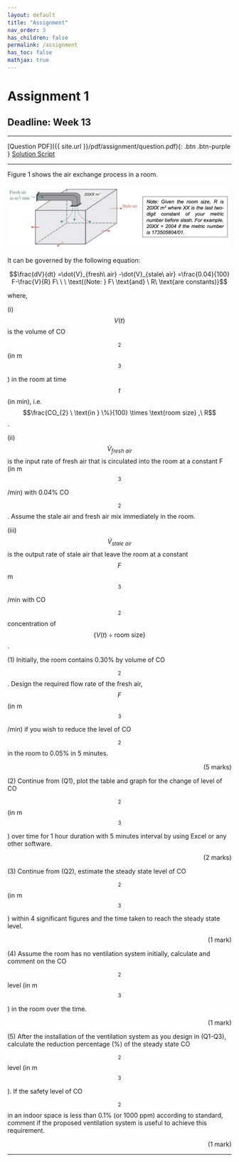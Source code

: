 ```yaml
---
layout: default
title: "Assignment"
nav_order: 3
has_children: false
permalink: /assignment
has_toc: false
mathjax: true
---
```


# Assignment 1

## Deadline: Week 13

---
[Question PDF]({{ site.url }}/pdf/assignment/question.pdf){: .btn .btn-purple }
[Solution Script](https://colab.research.google.com/drive/18LceP4i1P7xWgIjwoJksndV4jRzwivY2?usp=sharing)

---

Figure 1 shows the air exchange process in a room. 

![Figure 1](images/f1.png)

It can be governed by the following equation:

$$\frac{dV}{dt} =\dot{V}_{fresh\ air} -\dot{V}_{stale\ air} =\frac{0.04}{100} F-\frac{V}{R} F\ \ \ \text{(Note: } F\ \text{and} \ R\ \text{are constants)}$$

where,

(i) $$V(t)$$ is the volume of CO$$_{2}$$ (in m$$^{3}$$) in the room at time $$t$$ (in min), i.e. $$\frac{CO_{2} \ \text{in } \%}{100} \times \text{room size} ,\ R$$.

(ii) $$\dot{V}_{fresh\ air}$$ is the input rate of fresh air that is circulated into the room at a constant F (in m$$^{3}$$/min) with 0.04% CO$$_{2}$$. Assume the stale air and fresh air mix immediately in the room.

(iii) $$\dot{V}_{stale\ air}$$ is the output rate of stale air that leave the room at a constant $$F$$ m$$^{3}$$/min with CO$$_{2}$$ concentration of $$\left\{V(t) \div \text{room size}\right\}$$. 

(1) Initially, the room contains 0.30% by volume of CO$$_{2}$$. Design the required flow rate of the fresh air, $$F$$ (in m$$^{3}$$/min) if you wish to reduce the level of CO$$_{2}$$ in the room to 0.05% in 5 minutes.

<div style="text-align: right"> (5 marks) </div>

(2) Continue from (Q1), plot the table and graph for the change of level of CO$$_{2}$$ (in m$$^{3}$$) over time for 1 hour duration with 5 minutes interval by using Excel or any other software.

<div style="text-align: right"> (2 marks) </div>

(3) Continue from (Q2), estimate the steady state level of CO$$_{2}$$ (in m$$^{3}$$) within 4 significant figures and the time taken to reach the steady state level. 

<div style="text-align: right"> (1 mark) </div>

(4) Assume the room has no ventilation system initially, calculate and comment on the CO$$_{2}$$ level (in m$$^{3}$$) in the room over the time. 

<div style="text-align: right"> (1 mark) </div>

(5) 
After the installation of the ventilation system as you design in (Q1-Q3), calculate the reduction percentage (%) of the steady state CO$$_{2}$$ level (in m$$^{3}$$). If the safety level of CO$$_{2}$$ in an indoor space is less than 0.1% (or 1000 ppm) according to standard, comment if the proposed ventilation system is useful to achieve this requirement. 

<div style="text-align: right"> (1 mark) </div>

---